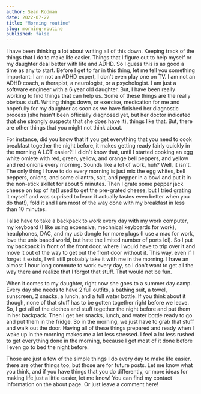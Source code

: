 ```yaml
---
author: Sean Rodman
date: 2022-07-22
title: "Morning routine"
slug: morning-routine
published: false
---
```

  I have been thinking a lot about writing all of this down. Keeping track of
  the things that I do to make life easier. Things that I figure out to help
  myself or my daughter deal better with life and ADHD. So I guess this is as
  good a time as any to start. Before I get to far in this thing, let me tell
  you something important: I am not an ADHD expert, I don't even play one on TV.
  I am not an ADHD coach, a therapist, a neurologist, or a psychologist. I am
  just a software engineer with a 6 year old daughter. But, I have been really
  working to find things that can help us. Some of these things are the really
  obvious stuff. Writing things down, or exercise, medication for me and hopefully
  for my daughter as soon as we have finished her diagnostic process (she hasn't
  been officially diagnosed yet, but her doctor indicated that she strongly suspects
  that she does have it), things like that. But, there are other things that you might
  not think about.

  For instance, did you know that if you get everything that you need to cook
  breakfast together the night before, it makes getting ready fairly quickly in
  the morning A LOT easier?! I didn't know that, until I started cooking an egg white
  omlete with red, green, yellow, and orange bell peppers, and yellow and red
  onions every morning. Sounds like a lot of work, huh? Well, it isn't. The only
  thing I have to do every morning is just mix the egg whites, bell peppers, onions,
  and some cilantro, salt, and pepper in a bowl and put it in the non-stick skillet
  for about 5 minutes. Then I grate some pepper jack cheese on top of ite(I used
  to get the pre-grated cheese, but I tried grating it myself and was suprised to
  learn it actually tastes even better when you do that!), fold it and I am most
  of the way done with my breakfast in less than 10 minutes.

  I also have to take a backpack to work every day with my work computer,
  my keyboard (I like using expensive, mechnical keyboards for work), headphones,
  DAC, and my usb dongle for more plugs (I use a mac for work, love the unix based
  world, but hate the limited number of ports lol). So I put my backpack in front
  of the front door, where I would have to trip over it and move it out of the way
  to get out the front door without it. This way, even if I forget it exists, I will
  still probably take it with me in the morning. I have an almost 1 hour long commute
  to work every day, so I don't want to get all the way there and realize that I
  forgot that stuff. That would not be fun.

  When it comes to my daughter, right now she goes to a summer day camp. Every day
  she needs to have 2 full outfits, a bathing suit, a towel, sunscreen, 2 snacks,
  a lunch, and a full water bottle. If you think about it though, none of that
  stuff has to be gotten together right before we leave. So, I get all of the clothes
  and stuff together the night before and put them in her backpack. Then I get her
  snacks, lunch, and water bottle ready to go and put them in the fridge. So in
  the morning, we just have to grab that stuff and walk out the door. Having all
  of these things prepared and ready when I wake up in the morning makes me a lot
  less stressed. I feel a lot less rushed to get everything done in the morning,
  because I get most of it done before I even go to bed the night before.

  Those are just a few of the simple things I do every day to make life easier. there
  are other things too, but those are for future posts. Let me know what you think,
  and if you have things that you do differently, or more ideas for making life just
  a little easier, let me know! You can find my contact information on the about page.
  Or just leave a comment here!
